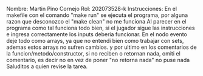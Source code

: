 Nombre: Martin Pino Cornejo
Rol: 202073528-k
Instrucciones: En el makefile con el comando "make run" se ejecuta el programa, por alguna razon que desconozco el "make clean" no me funciona
Al parecer en el programa como tal funciona todo bien, si el jugador sigue las instrucciones e ingresa correctamente los inputs deberia funcionar.
En el nodo evento deje todo como arrays, ya que no entendi bien como trabajar con sets, ademas estos arrays no sufren cambios.
y por ultimo en los comentarios de la funcion/metodo/constructor, si no reciben o retornan nada, omiti el comentario, es decir no en vez de poner "no retorna nada" no puse nada 
Saluditos a quien revise la tarea.
